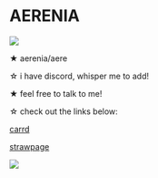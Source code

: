 # AERENIA

<img src="https://static.wikia.nocookie.net/alien-stage/images/7/76/Mizi_hearts_sticker.gif/revision/latest?cb=20221214002439"> 

★ aerenia/aere

☆ i have discord, whisper me to add!

★ feel free to talk to me!

☆ check out the links below:

[carrd](https://aereaere.carrd.co/) 

[strawpage](https://aereaere.straw.page/)

<img src="https://i.postimg.cc/s2kKdpJR/untitled.png">
